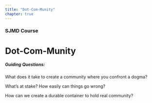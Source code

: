 ```yaml
---
title: "Dot-Com-Munity"
chapter: true
---
```

### SJMD Course
# Dot-Com-Munity

##### Guiding Questions:

What does it take to create a community where you confront a dogma?

What’s at stake? How easily can things go wrong?

How can we create a durable container to hold real community?
